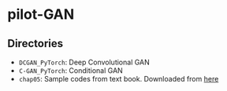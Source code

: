 # pilot-GAN

## Directories
- `DCGAN_PyTorch`: Deep Convolutional GAN
- `C-GAN_PyTorch`: Conditional GAN
- `chap05`: Sample codes from text book. Downloaded from [here](https://www.shuwasystem.co.jp/support/7980html/6464.html)